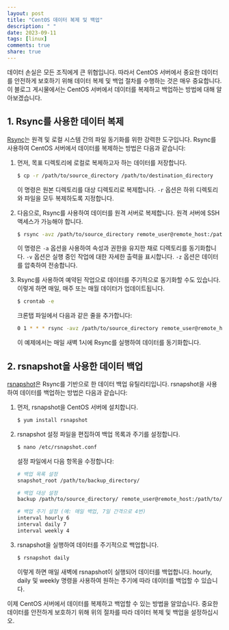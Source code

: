 ```yaml
---
layout: post
title: "CentOS 데이터 복제 및 백업"
description: " "
date: 2023-09-11
tags: [linux]
comments: true
share: true
---
```


데이터 손실은 모든 조직에게 큰 위협입니다. 따라서 CentOS 서버에서 중요한 데이터를 안전하게 보호하기 위해 데이터 복제 및 백업 절차를 수행하는 것은 매우 중요합니다. 이 블로그 게시물에서는 CentOS 서버에서 데이터를 복제하고 백업하는 방법에 대해 알아보겠습니다.

## 1. Rsync를 사용한 데이터 복제

[Rsync](https://rsync.samba.org/)는 원격 및 로컬 시스템 간의 파일 동기화를 위한 강력한 도구입니다. Rsync를 사용하여 CentOS 서버에서 데이터를 복제하는 방법은 다음과 같습니다:

1. 먼저, 목표 디렉토리에 로컬로 복제하고자 하는 데이터를 저장합니다.

    ```bash
    $ cp -r /path/to/source_directory /path/to/destination_directory
    ```

    이 명령은 원본 디렉토리를 대상 디렉토리로 복제합니다. `-r` 옵션은 하위 디렉토리와 파일을 모두 복제하도록 지정합니다.

2. 다음으로, Rsync를 사용하여 데이터를 원격 서버로 복제합니다. 원격 서버에 SSH 액세스가 가능해야 합니다.

    ```bash
    $ rsync -avz /path/to/source_directory remote_user@remote_host:/path/to/destination_directory
    ```

    이 명령은 `-a` 옵션을 사용하여 속성과 권한을 유지한 채로 디렉토리를 동기화합니다. `-v` 옵션은 실행 중인 작업에 대한 자세한 출력을 표시합니다. `-z` 옵션은 데이터를 압축하여 전송합니다.

3. Rsync를 사용하여 예약된 작업으로 데이터를 주기적으로 동기화할 수도 있습니다. 이렇게 하면 매일, 매주 또는 매월 데이터가 업데이트됩니다.

    ```bash
    $ crontab -e
    ```

    크론탭 파일에서 다음과 같은 줄을 추가합니다:

    ```bash
    0 1 * * * rsync -avz /path/to/source_directory remote_user@remote_host:/path/to/destination_directory
    ```

    이 예제에서는 매일 새벽 1시에 Rsync를 실행하여 데이터를 동기화합니다.

## 2. rsnapshot을 사용한 데이터 백업

[rsnapshot](http://rsnapshot.org/)은 Rsync를 기반으로 한 데이터 백업 유틸리티입니다. rsnapshot을 사용하여 데이터를 백업하는 방법은 다음과 같습니다:

1. 먼저, rsnapshot을 CentOS 서버에 설치합니다.

    ```bash
    $ yum install rsnapshot
    ```

2. rsnapshot 설정 파일을 편집하여 백업 목록과 주기를 설정합니다.

    ```bash
    $ nano /etc/rsnapshot.conf
    ```

    설정 파일에서 다음 항목을 수정합니다:

    ```bash
    # 백업 목록 설정
    snapshot_root /path/to/backup_directory/

    # 백업 대상 설정
    backup /path/to/source_directory/ remote_user@remote_host:/path/to/destination_directory/

    # 백업 주기 설정 (예: 매일 백업, 7일 간격으로 4번)
    interval hourly 6
    interval daily 7
    interval weekly 4
    ```

3. rsnapshot을 실행하여 데이터를 주기적으로 백업합니다.

    ```bash
    $ rsnapshot daily
    ```

    이렇게 하면 매일 새벽에 rsnapshot이 실행되어 데이터를 백업합니다. hourly, daily 및 weekly 명령을 사용하여 원하는 주기에 따라 데이터를 백업할 수 있습니다.

이제 CentOS 서버에서 데이터를 복제하고 백업할 수 있는 방법을 알았습니다. 중요한 데이터를 안전하게 보호하기 위해 위의 절차를 따라 데이터 복제 및 백업을 설정하십시오.